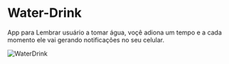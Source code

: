 # Water-Drink
App para Lembrar usuário a tomar água, voçê adiona um tempo e a cada momento ele vai gerando notificações no seu celular.

![WaterDrink](https://user-images.githubusercontent.com/103066821/232259586-d487b79b-9aec-4b59-9685-2bc2dec7f78e.png)
